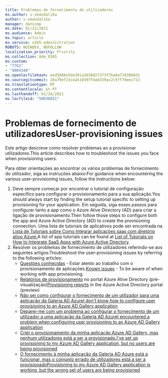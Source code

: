 ```yaml
---
title: Problemas de fornecimento de utilizadores
ms.author: v-smandalika
author: v-smandalika
manager: dansimp
ms.date: 01/22/2021
ms.audience: Admin
ms.topic: article
ms.service: o365-administration
ROBOTS: NOINDEX, NOFOLLOW
localization_priority: Priority
ms.collection: Adm_O365
ms.custom:
- "7762"
- "9004348"
ms.openlocfilehash: eed5886e5de391a203882f373f7ba8a71830b0d1
ms.sourcegitcommit: 28a79ef23c4a510397f4a8339ac2c5ff70eec713
ms.translationtype: MT
ms.contentlocale: pt-PT
ms.lasthandoff: 01/28/2021
ms.locfileid: "50036031"
---
```

# <a name="user-provisioning-issues"></a><span data-ttu-id="5aef9-102">Problemas de fornecimento de utilizadores</span><span class="sxs-lookup"><span data-stu-id="5aef9-102">User-provisioning issues</span></span>

<span data-ttu-id="5aef9-103">Este artigo descreve como resolver problemas ao a provisionar utilizadores.</span><span class="sxs-lookup"><span data-stu-id="5aef9-103">This article describes how to troubleshoot the issues you face when provisioning users.</span></span>

<span data-ttu-id="5aef9-104">Para obter orientações ao encontrar os vários problemas de fornecimento do utilizador, siga as instruções abaixo:</span><span class="sxs-lookup"><span data-stu-id="5aef9-104">For guidance when encountering the various user-provisioning issues, follow the instructions below:</span></span>

1. <span data-ttu-id="5aef9-105">Deve sempre começar por encontrar o tutorial de configuração específico para configurar o provisionamento para a sua aplicação.</span><span class="sxs-lookup"><span data-stu-id="5aef9-105">You should always start by finding the setup tutorial specific to setting up provisioning for your application.</span></span> <span data-ttu-id="5aef9-106">Em seguida, siga esses passos para configurar tanto a app como o Azure Ative Directory (AD) para criar a ligação de provisionamento.</span><span class="sxs-lookup"><span data-stu-id="5aef9-106">Then follow those steps to configure both the app and Azure Active Directory (AD) to create the provisioning connection.</span></span> <span data-ttu-id="5aef9-107">Uma lista de tutoriais de aplicativos pode ser encontrada na [Lista de Tutoriais sobre Como Integrar aplicações saas com diretório ativo Azure.](https://docs.microsoft.com/azure/active-directory/saas-apps/tutorial-list)</span><span class="sxs-lookup"><span data-stu-id="5aef9-107">A list of app tutorials can be found at [List of Tutorials on How to Integrate SaaS Apps with Azure Active Directory](https://docs.microsoft.com/azure/active-directory/saas-apps/tutorial-list).</span></span>
2. <span data-ttu-id="5aef9-108">Resolver os problemas de fornecimento de utilizadores referindo-se aos seguintes artigos:</span><span class="sxs-lookup"><span data-stu-id="5aef9-108">Troubleshoot the user-provisioning issues by referring to the following articles:</span></span>
    - <span data-ttu-id="5aef9-109">[Questões conhecidas](https://docs.microsoft.com/azure/active-directory/app-provisioning/known-issues) - Estar atento ao trabalho com o provisionamento de aplicações.</span><span class="sxs-lookup"><span data-stu-id="5aef9-109">[Known issues](https://docs.microsoft.com/azure/active-directory/app-provisioning/known-issues) - To be aware of when working with app provisioning.</span></span>
    - <span data-ttu-id="5aef9-110">[Relatórios de provisionamento](https://docs.microsoft.com/azure/active-directory/reports-monitoring/concept-provisioning-logs) no portal Azure Ative Directory (pré-visualização)</span><span class="sxs-lookup"><span data-stu-id="5aef9-110">[Provisioning reports](https://docs.microsoft.com/azure/active-directory/reports-monitoring/concept-provisioning-logs) in the Azure Active Directory portal (preview)</span></span>
    - [<span data-ttu-id="5aef9-111">Não sei como configurar o fornecimento de um utilizador para uma aplicação da Galeria AD Azure</span><span class="sxs-lookup"><span data-stu-id="5aef9-111">I don't know how to configure user provisioning to an Azure AD Gallery application</span></span>](https://docs.microsoft.com/azure/active-directory/app-provisioning/configure-automatic-user-provisioning-portal) 
    - [<span data-ttu-id="5aef9-112">Deparei-me com um problema ao configurar o fornecimento de um utilizador a uma aplicação da Galeria AD Azure</span><span class="sxs-lookup"><span data-stu-id="5aef9-112">I encountered a problem when configuring user provisioning to an Azure AD Gallery application</span></span>](https://docs.microsoft.com/azure/active-directory/app-provisioning/application-provisioning-config-problem) 
    - [<span data-ttu-id="5aef9-113">Criei o provisionamento da minha aplicação Azure AD Gallery, mas nenhum utilizadores está a ser a provisionado.</span><span class="sxs-lookup"><span data-stu-id="5aef9-113">I've set up provisioning to my Azure AD Gallery application, but no users are being provisioned</span></span>](https://docs.microsoft.com/azure/active-directory/app-provisioning/application-provisioning-config-problem-no-users-provisioned) 
    - [<span data-ttu-id="5aef9-114">O fornecimento à minha aplicação da Galeria AD Azure está a funcionar, mas o conjunto errado de utilizadores está a ser a provisionado</span><span class="sxs-lookup"><span data-stu-id="5aef9-114">Provisioning to my Azure AD Gallery application is working, but the wrong set of users are being provisioned</span></span>](https://docs.microsoft.com/azure/active-directory/manage-apps/add-application-portal-assign-users)





